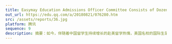 ```yaml
---
title: Easymay Education Admissions Officer Committee Consists of Dozens of Former Ivy League admissions officers, Helping School Application in 2019
out_url: https://edu.qq.com/a/20180821/076280.htm
src: /assets/reports/36.jpg
platform: 腾讯
sequence: 9
description: 摘要：如今，伴随着中国留学生持续增长的赴美留学热情，美国名校的国际生录取率却逐年下降。留学咨询机构较低的市场准入门槛使留学咨询行业乱象频发。
---
```

